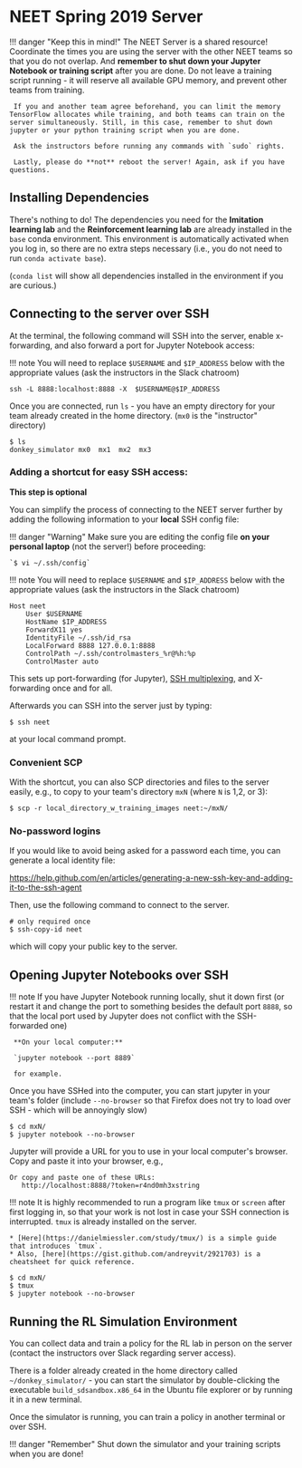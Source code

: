 # NEET Spring 2019 Server

!!! danger "Keep this in mind!"
     The NEET Server is a shared resource! Coordinate the times you are using the server with the other NEET teams so that you do not overlap. And **remember to shut down your Jupyter Notebook or training script** after you are done. Do not leave a training script running - it will reserve all available GPU memory, and prevent other teams from training.

     If you and another team agree beforehand, you can limit the memory TensorFlow allocates while training, and both teams can train on the server simultaneously. Still, in this case, remember to shut down jupyter or your python training script when you are done.

     Ask the instructors before running any commands with `sudo` rights.

     Lastly, please do **not** reboot the server! Again, ask if you have questions.

## Installing Dependencies

There's nothing to do! The dependencies you need for the **Imitation learning lab** and the **Reinforcement learning lab** are already installed in the `base` conda environment. This environment is automatically activated when you log in, so there are no extra steps necessary (i.e., you do not need to run `conda activate base`).

(`conda list` will show all dependencies installed in the environment if you are curious.)

## Connecting to the server over SSH

At the terminal, the following command will SSH into the server, enable x-forwarding, and also forward a port for Jupyter Notebook access:

!!! note
    You will need to replace `$USERNAME` and `$IP_ADDRESS` below with the appropriate values (ask the instructors in the Slack chatroom)

```shell
ssh -L 8888:localhost:8888 -X  $USERNAME@$IP_ADDRESS
```

Once you are connected, run `ls` - you have an empty directory for your team already created in the home directory. (`mx0` is the "instructor" directory)

```shell
$ ls
donkey_simulator mx0  mx1  mx2  mx3 
```

### Adding a shortcut for easy SSH access:

**This step is optional**

You can simplify the process of connecting to the NEET server further by adding the following information to your **local** SSH config file:

!!! danger "Warning"
    Make sure you are editing the config file __on your personal laptop__ (not the server!) before proceeding:

    `$ vi ~/.ssh/config`

!!! note
    You will need to replace `$USERNAME` and `$IP_ADDRESS` below with the appropriate values (ask the instructors in the Slack chatroom)

```
Host neet
    User $USERNAME
    HostName $IP_ADDRESS
    ForwardX11 yes
    IdentityFile ~/.ssh/id_rsa
    LocalForward 8888 127.0.0.1:8888
    ControlPath ~/.ssh/controlmasters_%r@%h:%p
    ControlMaster auto
```

This sets up port-forwarding (for Jupyter), [SSH multiplexing](https://en.wikibooks.org/wiki/OpenSSH/Cookbook/Multiplexing#Setting_Up_Multiplexing), and X-forwarding once and for all.

Afterwards you can SSH into the server just by typing:

```shell
$ ssh neet
```

at your local command prompt.

### Convenient SCP

With the shortcut, you can also SCP directories and files to the server easily, e.g., to copy to your team's directory `mxN` (where `N` is 1,2, or 3):

```shell
$ scp -r local_directory_w_training_images neet:~/mxN/
```

### No-password logins

If you would like to avoid being asked for a password each time, you can generate a local identity file:

<https://help.github.com/en/articles/generating-a-new-ssh-key-and-adding-it-to-the-ssh-agent>

Then, use the following command to connect to the server.

```shell
# only required once
$ ssh-copy-id neet
```

which will copy your public key to the server.

## Opening Jupyter Notebooks over SSH

!!! note
     If you have Jupyter Notebook running locally, shut it down first (or restart it and change the port to something besides the default port `8888`, so that the local port used by Jupyter does not conflict with the SSH-forwarded one)

     **On your local computer:**

     `jupyter notebook --port 8889`
    
     for example.

Once you have SSHed into the computer, you can start jupyter in your team's folder (include `--no-browser` so that Firefox does not try to load over SSH - which will be annoyingly slow)

```shell
$ cd mxN/
$ jupyter notebook --no-browser
```

Jupyter will provide a URL for you to use in your local computer's browser. Copy and paste it into your browser, e.g.,

```
Or copy and paste one of these URLs:
   http://localhost:8888/?token=r4nd0mh3xstring
```

!!! note
    It is highly recommended to run a program like `tmux` or `screen` after first logging in, so that your work is not lost in case your SSH connection is interrupted. `tmux` is already installed on the server. 

    * [Here](https://danielmiessler.com/study/tmux/) is a simple guide that introduces `tmux`. 
    * Also, [here](https://gist.github.com/andreyvit/2921703) is a cheatsheet for quick reference.

```shell
$ cd mxN/
$ tmux
$ jupyter notebook --no-browser
```

## Running the RL Simulation Environment

You can collect data and train a policy for the RL lab in person on the server (contact the instructors over Slack regarding server access).

There is a folder already created in the home directory called `~/donkey_simulator/` - you can start the simulator by double-clicking the executable `build_sdsandbox.x86_64` in the Ubuntu file explorer or by running it in a new terminal.

Once the simulator is running, you can train a policy in another terminal or over SSH.

!!! danger "Remember"
     Shut down the simulator and your training scripts when you are done!


